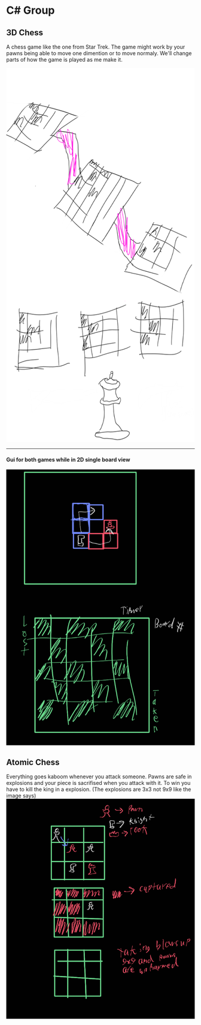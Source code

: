 # C# Group

## 3D Chess
A chess game like the one from Star Trek. The game might work by your pawns being able to move one dimention or to move normaly. We'll change parts of how the game is played as me make it.

<img src="https://raw.githubusercontent.com/Ninjavid/CS-Group/main/concept.png" width="600" height="1000"/>

----------------

#### Gui for both games while in 2D single board view

<img src="https://github.com/Ninjavid/CS-Group/raw/main/3D-Chess/3D%20Chess_230308_230725471_0.png"/>



## Atomic Chess
Everything goes kaboom whenever you attack someone. Pawns are safe in explosions and your piece is sacrifised when you attack with it. To win you have to kill the king in a explosion. (The explosions are 3x3 not 9x9 like the image says)
<img src="https://github.com/Ninjavid/CS-Group/raw/main/Atomic-Chess/Atomic%20Chess_230308_231040155_0.png"/>

